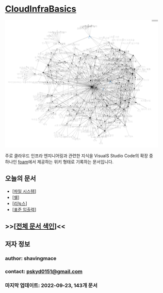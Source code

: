 # [CloudInfraBasics](https://shavingmace.github.io/CloudInfraBasics/)

![타이틀 이미지](./attachments/2022-09-27-16-37-43.png)
 
주로 클라우드 인프라 엔지니어링과 관련한 지식을 VisualS Studio Code의 확장 중 하나인 [foam](https://foambubble.github.io/foam/)에서 제공하는 위키 형태로 기록하는 문서입니다. 

## 오늘의 문서 
- [[파일 시스템]]
- [[쉘]]
- [[리눅스]]
- [[표준 입출력]]


## **>>[[전체 문서 색인]]<<**


## 저자 정보

### author: shavingmace
### contact: pskyd0151@gmail.com
### 마지막 업데이트: 2022-09-23, 143개 문서




[//begin]: # "Autogenerated link references for markdown compatibility"
[파일 시스템]: <docs/파일 시스템.md> "파일 시스템"
[쉘]: docs/쉘.md "쉘"
[리눅스]: docs/리눅스.md "리눅스"
[표준 입출력]: <docs/표준 입출력.md> "표준 입출력(I/O)"
[전체 문서 색인]: <docs/전체 문서 색인.md> "전체 문서 색인"
[//end]: # "Autogenerated link references"